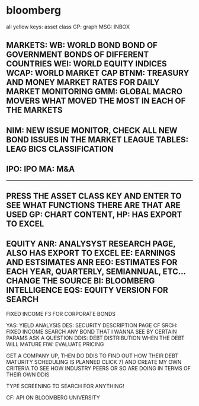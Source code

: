 # bloomberg
all yellow keys: asset class
GP: graph
MSG: INBOX

MARKETS:
WB: WORLD BOND
  BOND OF GOVERNMENT BONDS OF DIFFERENT COUNTRIES
WEI: WORLD EQUITY INDICES
WCAP: WORLD MARKET CAP
BTNM: TREASURY AND MONEY MARKET RATES FOR DAILY MARKET MONITORING
GMM: GLOBAL MACRO MOVERS
  WHAT MOVED THE MOST IN EACH OF THE MARKETS
----
NIM: NEW ISSUE MONITOR, CHECK ALL NEW BOND ISSUES IN THE MARKET
LEAGUE TABLES: LEAG
BICS CLASSIFICATION
----
IPO: IPO 
MA: M&A
-----
----
PRESS THE ASSET CLASS KEY AND ENTER TO SEE WHAT FUNCTIONS THERE ARE THAT ARE USED
GP: 
  CHART CONTENT, 
HP: HAS EXPORT TO EXCEL
---
EQUITY
ANR: ANALYSYST RESEARCH PAGE, ALSO HAS EXPORT TO EXCEL 
EE: EARNINGS AND ESTSIMATES
  ANR
  EEO: ESTIMATES FOR EACH YEAR, QUARTERLY, SEMIANNUAL, ETC...
    CHANGE THE SOURCE
BI: BLOOMBERG INTELLIGENCE
EQS: EQUITY VERSION FOR SEARCH
---
FIXED INCOME
F3 FOR CORPORATE BONDS

YAS: YIELD ANALYSIS
DES: SECURITY DESCRIPTION PAGE
  CF
SRCH: FIXED INCOME SEARCH
  ANY BOND THAT I WANNA SEE BY CERTAIN PARAMS
  ASK A QUESTION
  DDIS: DEBT DISTRIBUTION
    WHEN THE DEBT WILL MATURE
  FIW: EVALUATE PRICING

GET A COMPANY UP, THEN DO DDIS TO FIND OUT HOW THEIR DEBT MATURITY SCHEDULING IS PLANNED
CLICK 7) AND CREATE MY OWN CRITERIA TO SEE HOW INDUSTRY PEERS OR SO ARE DOING IN TERMS OF THEIR OWN DDIS

TYPE SCREENING TO SEARCH FOR ANYTHING!



CF: API ON BLOOMBERG UNIVERSITY


 
  
  




  
